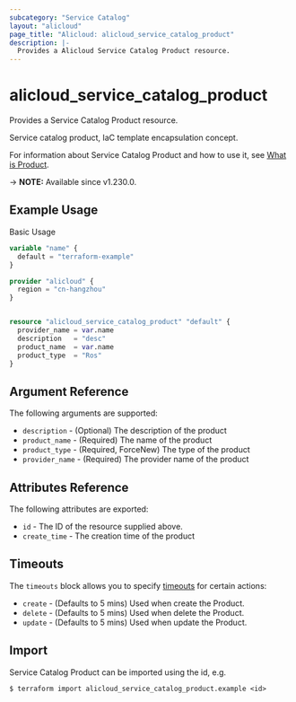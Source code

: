 ```yaml
---
subcategory: "Service Catalog"
layout: "alicloud"
page_title: "Alicloud: alicloud_service_catalog_product"
description: |-
  Provides a Alicloud Service Catalog Product resource.
---
```


# alicloud_service_catalog_product

Provides a Service Catalog Product resource.

Service catalog product, IaC template encapsulation concept.

For information about Service Catalog Product and how to use it, see [What is Product](https://www.alibabacloud.com/help/en/).

-> **NOTE:** Available since v1.230.0.

## Example Usage

Basic Usage

```terraform
variable "name" {
  default = "terraform-example"
}

provider "alicloud" {
  region = "cn-hangzhou"
}


resource "alicloud_service_catalog_product" "default" {
  provider_name = var.name
  description   = "desc"
  product_name  = var.name
  product_type  = "Ros"
}
```

## Argument Reference

The following arguments are supported:
* `description` - (Optional) The description of the product
* `product_name` - (Required) The name of the product
* `product_type` - (Required, ForceNew) The type of the product
* `provider_name` - (Required) The provider name of the product

## Attributes Reference

The following attributes are exported:
* `id` - The ID of the resource supplied above.
* `create_time` - The creation time of the product

## Timeouts

The `timeouts` block allows you to specify [timeouts](https://www.terraform.io/docs/configuration-0-11/resources.html#timeouts) for certain actions:
* `create` - (Defaults to 5 mins) Used when create the Product.
* `delete` - (Defaults to 5 mins) Used when delete the Product.
* `update` - (Defaults to 5 mins) Used when update the Product.

## Import

Service Catalog Product can be imported using the id, e.g.

```shell
$ terraform import alicloud_service_catalog_product.example <id>
```